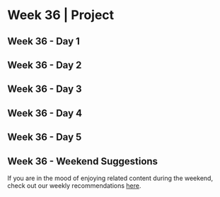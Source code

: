 # Week 36 | Project

## Week 36 - Day 1

## Week 36 - Day 2

## Week 36 - Day 3

## Week 36 - Day 4

## Week 36 - Day 5

## Week 36 - Weekend Suggestions

If you are in the mood of enjoying related content during the weekend, check out our weekly recommendations [here](WEEKEND.md).